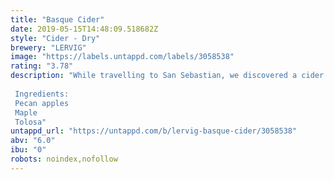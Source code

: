 ```yaml
---
title: "Basque Cider"
date: 2019-05-15T14:48:09.518682Z
style: "Cider - Dry"
brewery: "LERVIG"
image: "https://labels.untappd.com/labels/3058538"
rating: "3.78"
description: "While travelling to San Sebastian, we discovered a cider so good, easy drinking and authentic that we wanted to have more. So we met up with Ian Zapiain and put our ideas together to get this refreshing drink to Norway. It has a slight Carbonation from its natural fermentation.  Ingredients: Pecan apples Maple Tolosa"
untappd_url: "https://untappd.com/b/lervig-basque-cider/3058538"
abv: "6.0"
ibu: "0"
robots: noindex,nofollow
---
```

